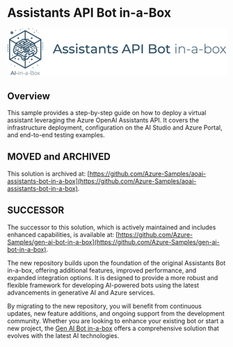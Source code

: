 # Assistants API Bot in-a-Box

![Banner](../../../media/images/banner-assistants-api-bot-in-a-box.png)

## Overview

This sample provides a step-by-step guide on how to deploy a virtual assistant leveraging the Azure OpenAI Assistants API. It covers the infrastructure deployment, configuration on the AI Studio and Azure Portal, and end-to-end testing examples.

## MOVED and ARCHIVED

This solution is archived at: [https://github.com/Azure-Samples/aoai-assistants-bot-in-a-box](https://github.com/Azure-Samples/aoai-assistants-bot-in-a-box).

## SUCCESSOR

The successor to this solution, which is actively maintained and includes enhanced capabilities, is available at: [https://github.com/Azure-Samples/gen-ai-bot-in-a-box](https://github.com/Azure-Samples/gen-ai-bot-in-a-box).

The new repository builds upon the foundation of the original Assistants Bot in-a-box, offering additional features, improved performance, and expanded integration options. It is designed to provide a more robust and flexible framework for developing AI-powered bots using the latest advancements in generative AI and Azure services.

By migrating to the new repository, you will benefit from continuous updates, new feature additions, and ongoing support from the development community. Whether you are looking to enhance your existing bot or start a new project, the [Gen AI Bot in-a-box](https://github.com/Azure-Samples/gen-ai-bot-in-a-box) offers a comprehensive solution that evolves with the latest AI technologies.
